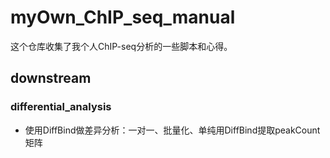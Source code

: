 # myOwn_ChIP_seq_manual

这个仓库收集了我个人ChIP-seq分析的一些脚本和心得。

## downstream

### differential_analysis
- 使用DiffBind做差异分析：一对一、批量化、单纯用DiffBind提取peakCount矩阵


